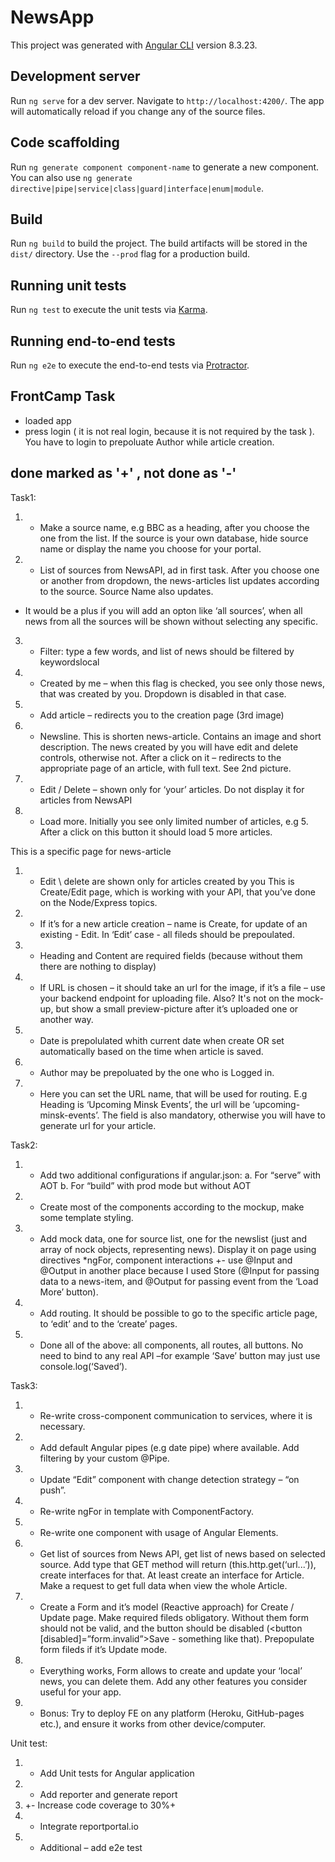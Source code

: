 # NewsApp

This project was generated with [Angular CLI](https://github.com/angular/angular-cli) version 8.3.23.

## Development server

Run `ng serve` for a dev server. Navigate to `http://localhost:4200/`. The app will automatically reload if you change any of the source files.

## Code scaffolding

Run `ng generate component component-name` to generate a new component. You can also use `ng generate directive|pipe|service|class|guard|interface|enum|module`.

## Build

Run `ng build` to build the project. The build artifacts will be stored in the `dist/` directory. Use the `--prod` flag for a production build.

## Running unit tests

Run `ng test` to execute the unit tests via [Karma](https://karma-runner.github.io).

## Running end-to-end tests

Run `ng e2e` to execute the end-to-end tests via [Protractor](http://www.protractortest.org/).

## FrontCamp Task
- loaded app
- press login ( it is not real login, because it is not required by the task ). You have to  login to prepoluate Author while article creation.

## done marked as '+' , not done as '-'
Task1:
1.	+ Make a source name, e.g BBC as a heading, after you choose the one from the list. If the source is your own database, hide source name or display the name you choose for your portal.
2.	+ List of sources from NewsAPI, ad in first task. After you choose one or another from dropdown, the news-articles list updates according to the source. Source Name also updates. 
- It would be a plus if you will add an opton like ‘all sources’, when all news from all the sources will be shown without selecting any specific.
3.	+ Filter: type a few words, and list of news should be filtered by keywordslocal
4.	+ Created by me – when this flag is checked, you see only those news, that was created by you. Dropdown is disabled in that case. 
5.	+ Add article – redirects you to the creation page (3rd image)
6.	+ Newsline. This is shorten news-article. Contains an image and short description. The news created by you will have edit and delete controls, otherwise not. After a click on it – redirects to the appropriate page of an article, with full text. See 2nd picture.
7.	+ Edit / Delete – shown only for ‘your’ articles. Do not display it for articles from NewsAPI
8.	- Load more. Initially you see only limited number of articles, e.g 5. After a click on this button it should load 5 more articles.

This is a specific page for news-article 
1.	+ Edit \ delete are shown only for articles created by you
This is Create/Edit page, which is working with your API, that you’ve done on the Node/Express topics.

1.	+ If  it’s for a new article creation  – name is Create, for update of an existing  - Edit. In ‘Edit’ case - all fileds should be prepoulated.
2.	+ Heading and Content are required fields (because without them there are nothing to display)
3.	- If URL is chosen – it should take an url for the image, if it’s a file – use your backend endpoint for uploading file. Also? It's not on the mock-up, but show a small preview-picture after it’s uploaded one or another way. 
4.	+ Date is prepolulated whith current date when create OR set automatically based on the time when article is saved.
5.	+ Author may be prepoluated by the one who is Logged in.
6.	+ Here you can set the URL name, that will be used for routing. E.g Heading is ‘Upcoming Minsk Events’, the url will be ‘upcoming-minsk-events’. The field is also mandatory, otherwise you will have to generate url for your article.

Task2:
1.	+ Add two additional configurations if angular.json:
    a.	For “serve” with AOT 
    b.	For “build” with prod mode but without AOT 
2.	+ Create most of the components according to the mockup, make some template styling.
3.	+ Add mock data, one for source list, one for the newslist (just and array of nock objects, representing news). Display it on page using directives *ngFor, component interactions 
 +- use @Input and @Output in another place because I used Store (@Input for passing data to a news-item, and @Output for passing event from the ‘Load More’ button). 
4. + Add routing. It should be possible to go to the specific article page, to ‘edit’ and to the ‘create’ pages.
5. + Done all of the above: all components, all routes, all buttons. No need to bind to any real API –for example ‘Save’ button may just use console.log(‘Saved’). 

Task3:
1.	+ Re-write cross-component communication to services, where it is necessary.
2.	+ Add default Angular pipes (e.g date pipe) where available. Add filtering by your custom @Pipe. 
3.	+ Update “Edit” component with change detection strategy – “on push”.
4.	- Re-write ngFor in template with ComponentFactory.
5.	- Re-write one component with usage of Angular Elements.
6.	+ Get list of sources from News API, get list of news based on selected source. Add type that GET method will return (this.http.get<type>(‘url...’)), create interfaces for that. At least create an interface for Article. Make a request to get full data when view the whole Article.
7.	+ Create a Form and it’s model (Reactive approach) for Create / Update page. Make required fileds obligatory. Without them form should not be valid, and the button should be disabled (<button [disabled]=”form.invalid”>Save</button> - something like that). Prepopulate form fileds if it’s Update mode.
8.	+ Everything works, Form allows to create and update your ‘local’ news, you can delete them. Add any other features you consider useful for your app. 
9.	- Bonus: Try to deploy FE  on any platform (Heroku, GitHub-pages etc.), and ensure it works from other device/computer. 

Unit test:
1.	+ Add Unit tests for Angular application
2.	+ Add reporter and generate report
3.	+- Increase code coverage to 30%+
4.	- Integrate reportportal.io
5.	+ Additional – add e2e test






